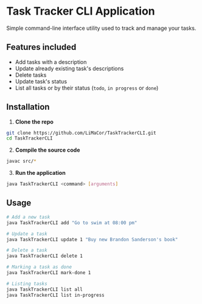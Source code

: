 # Task Tracker CLI Application
Simple command-line interface utility used to track and manage your tasks.

## Features included

+ Add tasks with a description
+ Update already existing task's descriptions
+ Delete tasks
+ Update task's status
+ List all tasks or by their status (`todo`, `in progress` or `done`)

## Installation

1. **Clone the repo**

```bash
git clone https://github.com/LiMaCor/TaskTrackerCLI.git
cd TaskTrackerCLI
```
2. **Compile the source code**
```bash
javac src/*
```
3. **Run the application**
```bash
java TaskTrackerCLI <command> [arguments]
```

## Usage

```bash
# Add a new task
java TaskTrackerCLI add "Go to swim at 08:00 pm"

# Update a task
java TaskTrackerCLI update 1 "Buy new Brandon Sanderson's book"

# Delete a task
java TaskTrackerCLI delete 1

# Marking a task as done
java TaskTrackerCLI mark-done 1

# Listing tasks
java TaskTrackerCLI list all
java TaskTrackerCLI list in-progress
```
